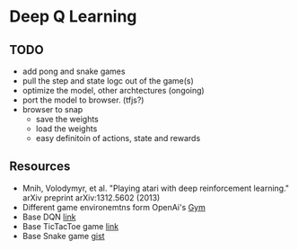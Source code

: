 # Deep Q Learning


## TODO
- add pong and snake games
- pull the step and state logc out of the game(s)
- optimize the model, other archtectures (ongoing)
- port the model to browser. (tfjs?)
- browser to snap
  - save the weights
  - load the weights
  - easy definitoin of actions, state and rewards


## Resources
- Mnih, Volodymyr, et al. "Playing atari with deep reinforcement learning." arXiv preprint arXiv:1312.5602 (2013)
- Different game environemtns form OpenAi's [Gym](https://gym.openai.com/)
- Base DQN [link](https://keon.io/deep-q-learning/)
- Base TicTacToe game [link](https://TODO)
- Base Snake game [gist](https://gist.githubusercontent.com/HonzaKral/833ee2b30231c53ec78e/raw/c4492fe1bf594c1c5d7194e9a4016213f15e327b/snake.py)
